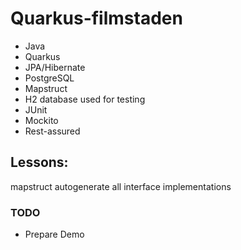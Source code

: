# Quarkus-filmstaden

- Java
- Quarkus
- JPA/Hibernate
- PostgreSQL
- Mapstruct
- H2 database used for testing
- JUnit
- Mockito
- Rest-assured

## Lessons:

mapstruct autogenerate all interface implementations

### TODO
- Prepare Demo